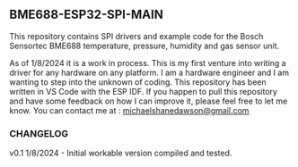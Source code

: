 ## BME688-ESP32-SPI-MAIN ##
This repository contains SPI drivers and example code for the Bosch Sensortec BME688 temperature, pressure, humidity and gas sensor unit.

As of 1/8/2024 it is a work in process. This is my first venture into writing a driver for any hardware on any platform. I am a hardware engineer and I am wanting to step into the unknown of coding. This repository has been written in VS Code with the ESP IDF. If you happen to pull this repository and have some feedback on how I can improve it, please feel free to let me know. You can contact me at : michaelshanedawson@gmail.com

### CHANGELOG ###
v0.1 1/8/2024 - Initial workable version compiled and tested.
